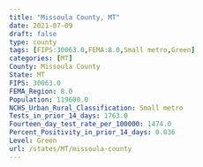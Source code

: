 ```yaml
---
title: "Missoula County, MT"
date: 2021-07-09
draft: false
type: county
tags: [FIPS:30063.0,FEMA:8.0,Small metro,Green]
categories: [MT]
County: Missoula County
State: MT
FIPS: 30063.0
FEMA_Region: 8.0
Population: 119600.0
NCHS_Urban_Rural_Classification: Small metro
Tests_in_prior_14_days: 1763.0
Fourteen_day_test_rate_per_100000: 1474.0
Percent_Positivity_in_prior_14_days: 0.036
Level: Green
url: /states/MT/missoula-county
---
```



